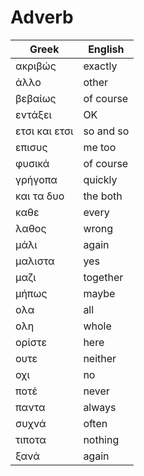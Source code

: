 # Adverb

| Greek | English |
|--|--|
| ακριβώς | exactly |
| άλλο | other |
| βεβαίως | of course |
| εντάξει | OK |
| ετσι και ετσι | so and so |
| επισυς | me too |
| φυσικά | of course |
| γρήγοπα | quickly |
| και τα δυο | the both |
| καθε | every |
| λαθος | wrong |
| μάλι | again |
| μαλιστα | yes |
| μαζι | together |
| μήπως | maybe |
| ολα | all |
| ολη | whole |
| ορίστε | here |
| ουτε | neither |
| οχι | no |
| ποτέ | never |
| παντα | always |
| συχνά | often |
| τιποτα | nothing |
| ξανά | again |